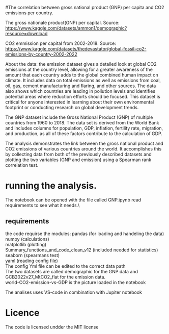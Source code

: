 
#The correlation between gross national product (GNP) per capita and CO2 emissions per country.

The gross nationale product(GNP) per capital. Source: https://www.kaggle.com/datasets/ammon1/demographic?resource=download

CO2 emmission per capital from 2002-2018. Source: https://www.kaggle.com/datasets/thedevastator/global-fossil-co2-emissions-by-country-2002-2022

About the data:
the emission dataset gives a detailed look at global CO2 emissions at the country level, allowing for a greater awareness of the amount that each country adds to the global combined human impact on climate.
It includes data on total emissions as well as emissions from coal, oil, gas, cement manufacturing and flaring, and other sources.
The data also shows which countries are leading in pollution levels and identifies potential areas where reduction efforts should be focused.
This dataset is critical for anyone interested in learning about their own environmental footprint or conducting research on global development trends.

The GNP dataset include the Gross National Product (GNP) of multiple countries from 1960 to 2018.
The data set is derived from the World Bank and includes columns for population, GDP, inflation, fertility rate, migration, and production, as all of these factors contribute to the calculation of GDP. 


The analysis demonstrates the link between the gross national product and CO2 emissions of various countries around the world.
It accomplishes this by collecting data from both of the previously described datasets and plotting the two variables (GNP and emission) using a Spearman rank correlation test. 

# running the analysis.

The notebook can be opened with the file called  GNP.ipynb
read requirements to see what it needs.\

## requirements

the code requirse the modules:
pandas (for loading and handeling the data)\
numpy  (calculations)\
matplotlib (plotting)\
Summary_functions_and_code_clean_v12 (included needed for statistics)\
seaborn (spearmans test)\
yaml (reading config file)\
The config Yml file can be edited to the correct data path\
The two datasets are called demographic for the GNP data and GCB2022v27_MtCO2_flat for the emission data.\
world-CO2-emission-vs-GDP is the picture loaded in the notebook


The analises uses VS-code in combination with Jupiter notebook 

# Licence
The code is licensed undder the MIT license
